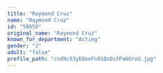```yaml
---
title: "Raymond Cruz"
name: "Raymond Cruz"
id: "58650"
original_name: "Raymond Cruz"
known_for_department: "Acting"
gender: "2"
adult: "false"
profile_path: "/ndhc53yEQeeFn01QoOxtPa6GroU.jpg"
---
```


